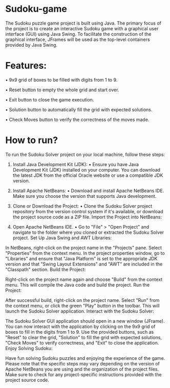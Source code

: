 # Sudoku-game
The Sudoku puzzle game project is built using Java. The primary focus of the project is to create an interactive Sudoku game with a graphical user interface (GUI) using Java Swing. To facilitate the construction of the graphical interface, JFrames will be used as the top-level containers provided by Java Swing. 

# Features:
•	9x9 grid of boxes to be filled with digits from 1 to 9.

•	Reset button to empty the whole grid and start over.

•	Exit button to close the game execution.

•	Solution button to automatically fill the grid with expected solutions.

•	Check Moves button to verify the correctness of the moves made.

# How to run?
To run the Sudoku Solver project on your local machine, follow these steps:

1. Install Java Development Kit (JDK): 
    • Ensure you have Java Development Kit (JDK) installed on your computer. You can download the       latest JDK from the official Oracle website or use a compatible          JDK version.
   
2. Install Apache NetBeans:
   • Download and install Apache NetBeans IDE. Make sure you choose the version that supports Java development.
   
3. Clone or Download the Project:
   • Clone the Sudoku Solver project repository from the version control system if it's available, or download the project source code as a ZIP file.
   Import the Project into NetBeans:

4. Open Apache NetBeans IDE.
   • Go to "File" > "Open Project" and navigate to the folder where you cloned or extracted the Sudoku Solver project.
   Set Up Java Swing and AWT Libraries:

In NetBeans, right-click on the project name in the "Projects" pane.
Select "Properties" from the context menu.
In the project properties window, go to "Libraries" and ensure that "Java Platform" is set to the appropriate JDK version and that "Swing Layout Extensions" and "AWT" are included in the "Classpath" section.
Build the Project:

Right-click on the project name again and choose "Build" from the context menu. This will compile the Java code and build the project.
Run the Project:

After successful build, right-click on the project name.
Select "Run" from the context menu, or click the green "Play" button in the toolbar. This will launch the Sudoku Solver application.
Interact with the Sudoku Solver:

The Sudoku Solver GUI application should open in a new window (JFrame).
You can now interact with the application by clicking on the 9x9 grid of boxes to fill in the digits from 1 to 9.
Use the provided buttons, such as "Reset" to clear the grid, "Solution" to fill the grid with expected solutions, "Check Moves" to verify correctness, and "Exit" to close the application.
Enjoy Solving Sudoku:

Have fun solving Sudoku puzzles and enjoying the experience of the game.
Please note that the specific steps may vary depending on the version of Apache NetBeans you are using and the organization of the project files. Make sure to check for any project-specific instructions provided with the project source code.
